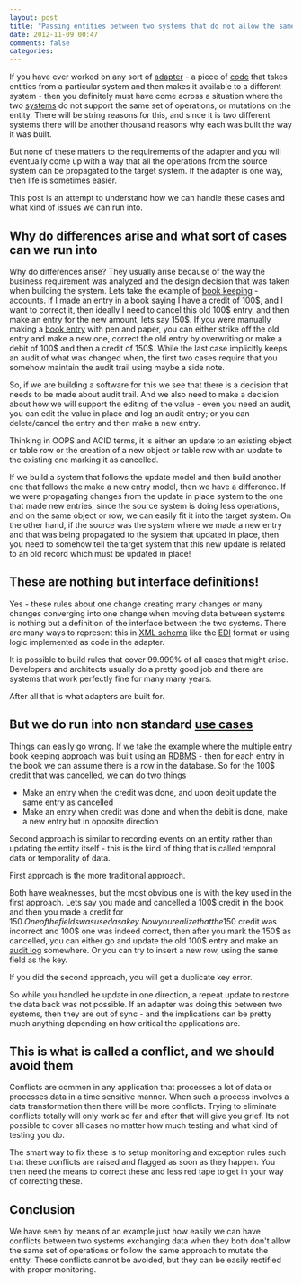 ```yaml
---
layout: post
title: "Passing entities between two systems that do not allow the same set of operations"
date: 2012-11-09 00:47
comments: false
categories:
---
```


<div class="mceTemp"></div>
If you have ever worked on any sort of <a  title="Adapter" href="http://en.wikipedia.org/wiki/Adapter" target="_blank" rel="wikipedia">adapter</a> - a piece of <a  title="Source code" href="http://en.wikipedia.org/wiki/Source_code" target="_blank" rel="wikipedia">code</a> that takes entities from a particular system and then makes it available to a different system - then you definitely must have come across a situation where the two <a  title="System" href="http://en.wikipedia.org/wiki/System" target="_blank" rel="wikipedia">systems</a> do not support the same set of operations, or mutations on the entity. There will be string reasons for this, and since it is two different systems there will be another thousand reasons why each was built the way it was built.

But none of these matters to the requirements of the adapter and you will eventually come up with a way that all the operations from the source system can be propagated to the target system. If the adapter is one way, then life is sometimes easier.

This post is an attempt to understand how we can handle these cases and what kind of issues we can run into.

<!--more-->
<h2>Why do differences arise and what sort of cases can we run into</h2>
Why do differences arise? They usually arise because of the way the business requirement was analyzed and the design decision that was taken when building the system. Lets take the example of <a  title="Bookkeeping" href="http://en.wikipedia.org/wiki/Bookkeeping" target="_blank" rel="wikipedia">book keeping</a> - accounts. If I made an entry in a book saying I have a credit of 100$, and I want to correct it, then ideally I need to cancel this old 100$ entry, and then make an entry for the new amount, lets say 150$. If you were manually making a <a  title="Book entry" href="http://en.wikipedia.org/wiki/Book_entry" target="_blank" rel="wikipedia">book entry</a> with pen and paper, you can either strike off the old entry and make a new one, correct the old entry by overwriting or make a debit of 100$ and then a credit of 150$. While the last case implicitly keeps an audit of what was changed when, the first two cases require that you somehow maintain the audit trail using maybe a side note.

So, if we are building a software for this we see that there is a decision that needs to be made about audit trail. And we also need to make a decision about how we will support the editing of the value - even you need an audit, you can edit the value in place and log an audit entry; or you can delete/cancel the entry and then make a new entry.

Thinking in OOPS and ACID terms, it is either an update to an existing object or table row or the creation of a new object or table row with an update to the existing one marking it as cancelled.

If we build a system that follows the update model and then build another one that follows the make a new entry model, then we have a difference. If we were propagating changes from the update in place system to the one that made new entries, since the source system is doing less operations, and on the same object or row, we can easily fit it into the target system. On the other hand, if the source was the system where we made a new entry and that was being propagated to the system that updated in place, then you need to somehow tell the target system that this new update is related to an old record which must be updated in place!
<h2>These are nothing but interface definitions!</h2>
Yes - these rules about one change creating many changes or many changes converging into one change when moving data between systems is nothing but a definition of the interface between the two systems. There are many ways to represent this in <a  title="XML schema" href="http://en.wikipedia.org/wiki/XML_schema" target="_blank" rel="wikipedia">XML schema</a> like the <a  title="Electronic data interchange" href="http://en.wikipedia.org/wiki/Electronic_data_interchange" target="_blank" rel="wikipedia">EDI</a> format or using logic implemented as code in the adapter.

It is possible to build rules that cover 99.999% of all cases that might arise. Developers and architects usually do a pretty good job and there are systems that work perfectly fine for many many years.

After all that is what adapters are built for.
<h2>But we do run into non standard <a  title="Use case" href="http://en.wikipedia.org/wiki/Use_case" target="_blank" rel="wikipedia">use cases</a></h2>
Things can easily go wrong. If we take the example where the multiple entry book keeping approach was built using an <a  title="Relational database management system" href="http://en.wikipedia.org/wiki/Relational_database_management_system" target="_blank" rel="wikipedia">RDBMS</a> - then for each entry in the book we can assume there is a row in the database. So for the 100$ credit that was cancelled, we can do two things
<ul>
	<li>Make an entry when the credit was done, and upon debit update the same entry as cancelled</li>
	<li>Make an entry when credit was done and when the debit is done, make a new entry but in opposite direction</li>
</ul>
Second approach is similar to recording events on an entity rather than updating the entity itself - this is the kind of thing that is called temporal data or temporality of data.

First approach is the more traditional approach.

Both have weaknesses, but the most obvious one is with the key used in the first approach. Lets say you made and cancelled a 100$ credit in the book and then you made a credit for 150$. One of the fields was used as a key. Now you realize that the 150$ credit was incorrect and 100$ one was indeed correct, then after you mark the 150$ as cancelled, you can either go and update the old 100$ entry and make an <a  title="Audit trail" href="http://en.wikipedia.org/wiki/Audit_trail" target="_blank" rel="wikipedia">audit log</a> somewhere. Or you can try to insert a new row, using the same field as the key.

If you did the second approach, you will get a duplicate key error.

So while you handled he update in one direction, a repeat update to restore the data back was not possible. If an adapter was doing this between two systems, then they are out of sync - and the implications can be pretty much anything depending on how critical the applications are.
<h2>This is what is called a conflict, and we should avoid them</h2>
Conflicts are common in any application that processes a lot of data or processes data in a time sensitive manner. When such a process involves a data transformation then there will be more conflicts. Trying to eliminate conflicts totally will only work so far and after that will give you grief. Its not possible to cover all cases no matter how much testing and what kind of testing you do.

The smart way to fix these is to setup monitoring and exception rules such that these conflicts are raised and flagged as soon as they happen. You then need the means to correct these and less red tape to get in your way of correcting these.
<h2>Conclusion</h2>
We have seen by means of an example just how easily we can have conflicts between two systems exchanging data when they both don't allow the same set of operations or follow the same approach to mutate the entity. These conflicts cannot be avoided, but they can be easily rectified with proper monitoring.